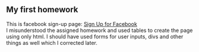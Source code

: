 ## My first homework
This is facebook sign-up page: [Sign Up for Facebook](https://www.facebook.com/signup)<br>
I misunderstood the assigned homework and used tables to create the page using only html. I should have used forms for user inputs, divs and other things as well which I corrected later.
